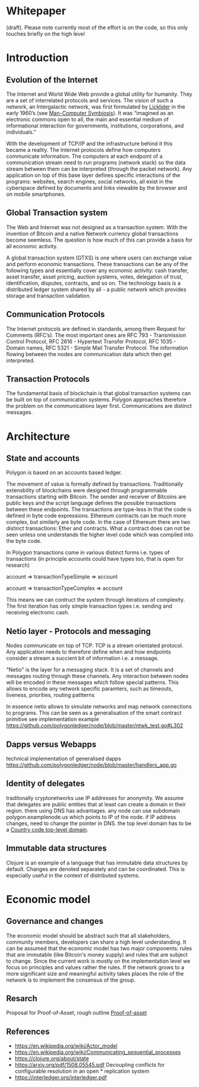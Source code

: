 # Whitepaper

(draft). Please note currently most of the effort is on the code, so this only touches briefly on the high level

# Introduction

## Evolution of the Internet

The Internet and World Wide Web provide a global utility for humanity. They are a set of interrelated protocols and services. The vision of such a network, an Intergalactic network, was first formulated by [Licklider](https://en.wikipedia.org/wiki/J._C._R._Licklider) in the early 1960’s (see [Man-Computer Symbiosis](https://en.wikipedia.org/wiki/Man-Computer_Symbiosis)). It was “imagined as an electronic commons open to all, the main and essential medium of informational interaction for governments, institutions, corporations, and individuals.”

With the development of TCP/IP and the infrastructure behind it this became a reality. The Internet protocols define how computers communicate information. The computers at each endpoint of a communication stream need to run programs (network stack) so the data stream between them can be interpreted (through the packet network). Any application on top of this base layer defines specific interactions of the programs: websites, search engines, social networks, all exist in the cyberspace defined by documents and links viewable by the browser and on mobile smartphones.

## Global Transaction system

The Web and Internet was not designed as a transaction system. With the invention of Bitcoin and a native Network currency global transactions become seemless. The question is how much of this can provide a basis for all economic activity. 

A global transaction system (GTXS) is one where users can exchange value and perform economic transactions. These transactions can be any of the following types and essentially cover any economic activity: cash transfer, asset transfer, asset pricing, auction systems, votes, delegation of trust, identification, disputes, contracts, and so on. The technology basis is a distributed ledger system shared by all - a public network which provides storage and transaction validation.

## Communication Protocols

The Internet protocols are defined in standards, among them Request for Comments (RFC’s). The most important ones are RFC 793 - Transmission Control Protocol, RFC 2616 - Hypertext Transfer Protocol, RFC 1035 - Domain names, RFC 5321 - Simple Mail Transfer Protocol. The information flowing between the nodes are communication data which then get interpreted. 

## Transaction Protocols

The fundamental basis of blockchain is that global transaction systems can be built on top of communication systems. Polygon approaches therefore the 
problem on the communications layer first. Communications are distinct messages.

# Architecture

## State and accounts

Polygon is based on an accounts based ledger.

The movement of value is formally defined by transactions. Traditionally extensbility of blockchains were designed through programmable transactions starting with Bitcoin. The sender and receiver of Bitcoins are public keys and the script language defines the possible transactions between these endpoints. The transactions are type-less in that the code is defined in byte code expressions. Ethereum contracts can be much more complex, but similarly are byte code. In the case of Ethereum there are two distinct transactions: Ether and contracts. What a contract does can not be seen unless one understands the higher level code which was compiled into the byte code. 

In Polygon transactions come in various distinct forms i.e. types of transactions (in principle accounts could have types too, that is open for research)

account => transactionTypeSimple => account

account => transactionTypeComplex => account

This means we can contruct the system through iterations of complexity. The first iteration has only simple transaction types i.e. sending and receiving electronic cash.

## Netio layer - Protocols and messaging

Nodes communicate on top of TCP. TCP is a stream orientated protocol. Any application needs to therefore define when and how endpoints consider a stream a succient bit of information i.e. a message. 

"Netio" is the layer for a messaging stack. It is a set of channels and messages routing through these channels. Any interaction between nodes will be encoded in these messages which follow special patterns. This allows to encode any network specific paramters, such as timeouts, liveness, priorities, routing pattterns

In essence netio allows to simulate networks and map network connections to programs. This can be seen as a generalisation of the smart contract primitive
see implementation example
https://github.com/polygonledger/node/blob/master/ntwk_test.go#L302

## Dapps versus Webapps

technical implementation of generalised dapps
https://github.com/polygonledger/node/blob/master/handlers_app.go

## Identity of delegates

traditonally cryptonetworks use IP addresses for anonymity. We assume that delegates are public entities that at least can create a domain in their region. there using DNS has advantages. any node can use subdomain polygon.examplenode.us which points to IP of the node. if IP address changes, need to change the pointer in DNS. the top level domain has to be a [Country code top-level domain](https://en.wikipedia.org/wiki/Country_code_top-level_domain).

## Immutable data structures

Clojure is an example of a language that has immutable data structures by default. Changes are denoted separately and 
can be coordinated. This is especially useful in the context of distributed systems.

# Economic model

## Governance and changes

The economic model should be abstract such that all stakeholders, community members, developers can share a high level understanding. It can be assumed that the economic model has two major components: rules that are immutable
(like Bitcoin's money supply) and rules that are subject to change. Since the current work is mostly on the 
implementation level we focus on principles and values rather the rules. If the network grows to a more significant size and meaningful activity takes places the role of the network is to implement the consensus of the group.

## Resarch

Proposal for Proof-of-Asset, rough outline [Proof-of-asset](http://enet.io/blockchain/2019/05/25/poa.html)

## References

* https://en.wikipedia.org/wiki/Actor_model
* https://en.wikipedia.org/wiki/Communicating_sequential_processes
* https://clojure.org/about/state
* https://arxiv.org/pdf/1508.05545.pdf Decoupling conflicts for configurable resolution in an open * replication system
* https://interledger.org/interledger.pdf
